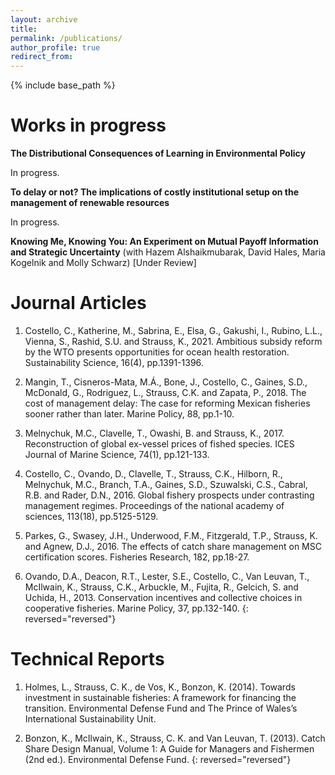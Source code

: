 ```yaml
---
layout: archive
title:
permalink: /publications/
author_profile: true
redirect_from:
---
```


{% include base_path %}

Works in progress
======

**The Distributional Consequences of Learning in Environmental Policy**

In progress.

**To delay or not? The implications of costly institutional setup on the management of renewable resources**

In progress.

**Knowing Me, Knowing You: An Experiment on Mutual Payoff Information and Strategic Uncertainty** (with Hazem Alshaikmubarak, David Hales, Maria Kogelnik and Molly Schwarz) [Under Review]

Journal Articles
======

1. Costello, C., Katherine, M., Sabrina, E., Elsa, G., Gakushi, I., Rubino, L.L., Vienna, S., Rashid, S.U. and Strauss, K., 2021. Ambitious subsidy reform by the WTO presents opportunities for ocean health restoration. Sustainability Science, 16(4), pp.1391-1396.

1. Mangin, T., Cisneros-Mata, M.Á., Bone, J., Costello, C., Gaines, S.D., McDonald, G., Rodriguez, L., Strauss, C.K. and Zapata, P., 2018. The cost of management delay: The case for reforming Mexican fisheries sooner rather than later. Marine Policy, 88, pp.1-10.

1. Melnychuk, M.C., Clavelle, T., Owashi, B. and Strauss, K., 2017. Reconstruction of global ex-vessel prices of fished species. ICES Journal of Marine Science, 74(1), pp.121-133.

1. Costello, C., Ovando, D., Clavelle, T., Strauss, C.K., Hilborn, R., Melnychuk, M.C., Branch, T.A., Gaines, S.D., Szuwalski, C.S., Cabral, R.B. and Rader, D.N., 2016. Global fishery prospects under contrasting management regimes. Proceedings of the national academy of sciences, 113(18), pp.5125-5129.

1. Parkes, G., Swasey, J.H., Underwood, F.M., Fitzgerald, T.P., Strauss, K. and Agnew, D.J., 2016. The effects of catch share management on MSC certification scores. Fisheries Research, 182, pp.18-27.

1. Ovando, D.A., Deacon, R.T., Lester, S.E., Costello, C., Van Leuvan, T., McIlwain, K., Strauss, C.K., Arbuckle, M., Fujita, R., Gelcich, S. and Uchida, H., 2013. Conservation incentives and collective choices in cooperative fisheries. Marine Policy, 37, pp.132-140.
{: reversed="reversed"}

Technical Reports
======

1. Holmes, L., Strauss, C. K., de Vos, K., Bonzon, K. (2014). Towards investment in sustainable fisheries: A framework for financing the transition. Environmental Defense Fund and The Prince of Wales’s International Sustainability Unit.

1. Bonzon, K., McIlwain, K., Strauss, C. K. and Van Leuvan, T. (2013). Catch Share Design Manual, Volume 1: A Guide for Managers and Fishermen (2nd ed.). Environmental Defense Fund.
{: reversed="reversed"}

